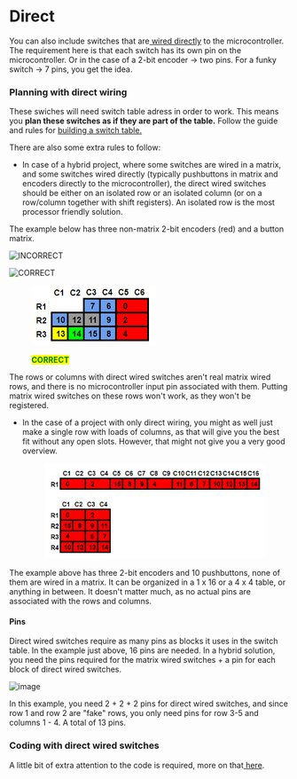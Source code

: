 # Direct

You can also include switches that are[ wired directly](../../2.-wiring/switches/non-matrix-wiring.md) to the microcontroller. The requirement here is that each switch has its own pin on the microcontroller. Or in the case of a 2-bit encoder -> two pins. For a funky switch -> 7 pins, you get the idea.

### Planning with direct wiring

These swiches will need switch table adress in order to work. This means you **plan these switches as if they are part of the table.** Follow the guide and rules for [building a switch table.](matrix.md)

There are also some extra rules to follow:

* In case of a hybrid project, where some switches are wired in a matrix, and some switches wired directly (typically pushbuttons in matrix and encoders directly to the microcontroller), the direct wired switches should be either on an isolated row or an isolated column (or on a row/column together with shift registers). An isolated row is the most processor friendly solution.

The example below has three non-matrix 2-bit encoders (red) and a button matrix.

![INCORRECT](https://user-images.githubusercontent.com/40788634/191729875-a353279d-7340-45fb-a222-6958eaf2f20b.png)

![CORRECT](https://user-images.githubusercontent.com/40788634/191730157-69d9b169-6e9b-4105-8dec-a67582de91f0.png)

<figure><img src="../../.gitbook/assets/image (22).png" alt=""><figcaption><p><mark style="color:green;"><strong>CORRECT</strong></mark></p></figcaption></figure>

The rows or columns with direct wired switches aren't real matrix wired rows, and there is no microcontroller input pin associated with them. Putting matrix wired switches on these rows won't work, as they won't be registered.

*   In the case of a project with only direct wiring, you might as well just make a single row with loads of columns, as that will give you the best fit without any open slots. However, that might not give you a very good overview.

    <figure><img src="../../.gitbook/assets/image (31) (1).png" alt=""><figcaption></figcaption></figure>

The example above has three 2-bit encoders and 10 pushbuttons, none of them are wired in a matrix. It can be organized in a 1 x 16 or a 4 x 4 table, or anything in between. It doesn't matter much, as no actual pins are associated with the rows and columns.

#### Pins

Direct wired switches require as many pins as blocks it uses in the switch table. In the example just above, 16 pins are needed. In a hybrid solution, you need the pins required for the matrix wired switches + a pin for each block of direct wired switches.

![image](https://user-images.githubusercontent.com/40788634/191730157-69d9b169-6e9b-4105-8dec-a67582de91f0.png)

In this example, you need 2 + 2 + 2 pins for direct wired switches, and since row 1 and row 2 are "fake" rows, you only need pins for row 3-5 and columns 1 - 4. A total of 13 pins.

### Coding with direct wired switches

A little bit of extra attention to the code is required, more on that[ here](../../3.-coding/essentials/30\_switches.md#direct-wiring).
